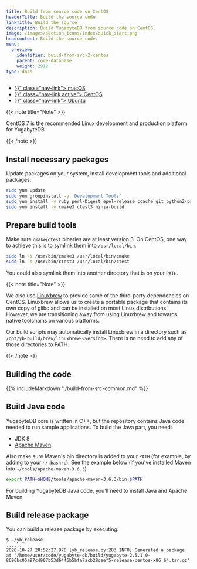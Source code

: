 ```yaml
---
title: Build from source code on CentOS
headerTitle: Build the source code
linkTitle: Build the source
description: Build YugabyteDB from source code on CentOS.
image: /images/section_icons/index/quick_start.png
headcontent: Build the source code.
menu:
  preview:
    identifier: build-from-src-2-centos
    parent: core-database
    weight: 2912
type: docs
---
```


<ul class="nav nav-tabs-alt nav-tabs-yb">

  <li >
    <a href="{{< relref "./build-from-src-macos.md" >}}" class="nav-link">
      <i class="fa-brands fa-apple" aria-hidden="true"></i>
      macOS
    </a>
  </li>

  <li >
    <a href="{{< relref "./build-from-src-centos.md" >}}" class="nav-link active">
      <i class="fa-brands fa-linux" aria-hidden="true"></i>
      CentOS
    </a>
  </li>

  <li >
    <a href="{{< relref "./build-from-src-ubuntu.md" >}}" class="nav-link">
      <i class="fa-brands fa-linux" aria-hidden="true"></i>
      Ubuntu
    </a>
  </li>

</ul>

{{< note title="Note" >}}

CentOS 7 is the recommended Linux development and production platform for YugabyteDB.

{{< /note >}}

## Install necessary packages

Update packages on your system, install development tools and additional packages:

```sh
sudo yum update
sudo yum groupinstall -y 'Development Tools'
sudo yum install -y ruby perl-Digest epel-release ccache git python2-pip python-devel python3 python3-pip python3-devel which
sudo yum install -y cmake3 ctest3 ninja-build
```

## Prepare build tools

Make sure `cmake`/`ctest` binaries are at least version 3. On CentOS, one way to achieve this is to symlink them into `/usr/local/bin`.

```sh
sudo ln -s /usr/bin/cmake3 /usr/local/bin/cmake
sudo ln -s /usr/bin/ctest3 /usr/local/bin/ctest
```

You could also symlink them into another directory that is on your `PATH`.

{{< note title="Note" >}}

We also use [Linuxbrew](https://github.com/linuxbrew/brew) to provide some of the third-party dependencies on CentOS.
Linuxbrew allows us to create a portable package that contains its own copy of glibc and can be installed on most Linux distributions.
However, we are transitioning away from using Linuxbrew and towards native toolchains on various platforms.

Our build scripts may automatically install Linuxbrew in a directory such as `/opt/yb-build/brew/linuxbrew-<version>`.
There is no need to add any of those directories to PATH.

{{< /note >}}

## Building the code

{{% includeMarkdown "./build-from-src-common.md" %}}

## Build Java code

YugabyteDB core is written in C++, but the repository contains Java code needed to run sample applications. To build the Java part, you need:

* JDK 8
* [Apache Maven](https://maven.apache.org/).

Also make sure Maven's bin directory is added to your `PATH` (for example, by adding to your `~/.bashrc`). See the example below (if you've installed Maven into `~/tools/apache-maven-3.6.3`)

```sh
export PATH=$HOME/tools/apache-maven-3.6.3/bin:$PATH
```

For building YugabyteDB Java code, you'll need to install Java and Apache Maven.

## Build release package
You can build a release package by executing:

```shell
$ ./yb_release
......
2020-10-27 20:52:27,978 [yb_release.py:283 INFO] Generated a package at '/home/user/code/yugabyte-db/build/yugabyte-2.5.1.0-8696bc05a97c4907b53d6446b5bfa7acb28ceef5-release-centos-x86_64.tar.gz'
```
